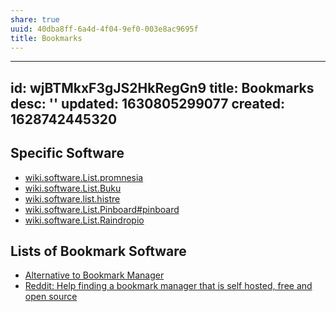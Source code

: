 ```yaml
---
share: true
uuid: 40dba8ff-6a4d-4f04-9ef0-003e8ac9695f
title: Bookmarks
---
```

---
id: wjBTMkxF3gJS2HkRegGn9
title: Bookmarks
desc: ''
updated: 1630805299077
created: 1628742445320
---

## Specific Software

* [wiki.software.List.promnesia](/undefined)
* [wiki.software.List.Buku](/undefined)
* [wiki.software.list.histre](/undefined)
* [wiki.software.List.Pinboard#pinboard](/undefined)
* [wiki.software.List.Raindropio](/undefined)

## Lists of Bookmark Software

* [Alternative to Bookmark Manager](https://alternativeto.net/software/bookmark-manager/?license=opensource)
* [Reddit: Help finding a bookmark manager that is self hosted, free and open source](https://www.reddit.com/r/opensource/comments/538hpo/help_finding_a_bookmark_manager_that_is_self/)
